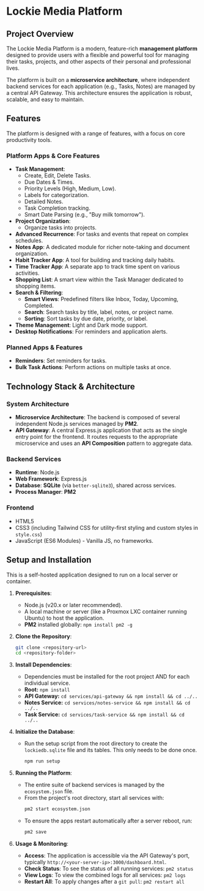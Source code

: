 # Lockie Media Platform

## Project Overview

The Lockie Media Platform is a modern, feature-rich **management platform** designed to provide users with a flexible and powerful tool for managing their tasks, projects, and other aspects of their personal and professional lives.

The platform is built on a **microservice architecture**, where independent backend services for each application (e.g., Tasks, Notes) are managed by a central API Gateway. This architecture ensures the application is robust, scalable, and easy to maintain.

## Features

The platform is designed with a range of features, with a focus on core productivity tools.

### Platform Apps & Core Features

* **Task Management**:
    * Create, Edit, Delete Tasks.
    * Due Dates & Times.
    * Priority Levels (High, Medium, Low).
    * Labels for categorization.
    * Detailed Notes.
    * Task Completion tracking.
    * Smart Date Parsing (e.g., "Buy milk tomorrow").
* **Project Organization**:
    * Organize tasks into projects.
* **Advanced Recurrence**: For tasks and events that repeat on complex schedules.
* **Notes App**: A dedicated module for richer note-taking and document organization.
* **Habit Tracker App**: A tool for building and tracking daily habits.
* **Time Tracker App**: A separate app to track time spent on various activities.
* **Shopping List**: A smart view within the Task Manager dedicated to shopping items.
* **Search & Filtering**:
    * **Smart Views**: Predefined filters like Inbox, Today, Upcoming, Completed.
    * **Search**: Search tasks by title, label, notes, or project name.
    * **Sorting**: Sort tasks by due date, priority, or label.
* **Theme Management**: Light and Dark mode support.
* **Desktop Notifications**: For reminders and application alerts.

### Planned Apps & Features

* **Reminders**: Set reminders for tasks.
* **Bulk Task Actions**: Perform actions on multiple tasks at once.

## Technology Stack & Architecture

### System Architecture

* **Microservice Architecture**: The backend is composed of several independent Node.js services managed by **PM2**.
* **API Gateway**: A central Express.js application that acts as the single entry point for the frontend. It routes requests to the appropriate microservice and uses an **API Composition** pattern to aggregate data.

### Backend Services

* **Runtime**: Node.js
* **Web Framework**: Express.js
* **Database**: **SQLite** (via `better-sqlite3`), shared across services.
* **Process Manager**: **PM2**

### Frontend

* HTML5
* CSS3 (including Tailwind CSS for utility-first styling and custom styles in `style.css`)
* JavaScript (ES6 Modules) - Vanilla JS, no frameworks.

## Setup and Installation

This is a self-hosted application designed to run on a local server or container.

1.  **Prerequisites**:
    * Node.js (v20.x or later recommended).
    * A local machine or server (like a Proxmox LXC container running Ubuntu) to host the application.
    * **PM2** installed globally: `npm install pm2 -g`

2.  **Clone the Repository**:
    ```bash
    git clone <repository-url>
    cd <repository-folder>
    ```

3.  **Install Dependencies**:
    * Dependencies must be installed for the root project AND for each individual service.
    * **Root:** `npm install`
    * **API Gateway:** `cd services/api-gateway && npm install && cd ../..`
    * **Notes Service:** `cd services/notes-service && npm install && cd ../..`
    * **Task Service:** `cd services/task-service && npm install && cd ../..`

4.  **Initialize the Database**:
    * Run the setup script from the root directory to create the `lockiedb.sqlite` file and its tables. This only needs to be done once.
        ```bash
        npm run setup
        ```

5.  **Running the Platform**:
    * The entire suite of backend services is managed by the `ecosystem.json` file.
    * From the project's root directory, start all services with:
        ```bash
        pm2 start ecosystem.json
        ```
    * To ensure the apps restart automatically after a server reboot, run:
        ```bash
        pm2 save
        ```

6.  **Usage & Monitoring**:
    * **Access**: The application is accessible via the API Gateway's port, typically `http://<your-server-ip>:3000/dashboard.html`.
    * **Check Status**: To see the status of all running services: `pm2 status`
    * **View Logs**: To view the combined logs for all services: `pm2 logs`
    * **Restart All**: To apply changes after a `git pull`: `pm2 restart all`